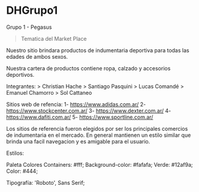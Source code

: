 # DHGrupo1
Grupo 1 - Pegasus

> Tematica del Market Place

Nuestro sitio brindara productos de indumentaria deportiva para todas las edades de ambos sexos.

Nuestra cartera de productos contiene ropa, calzado y accesorios deportivos.

Integrantes:
    > Christian Hache
    > Santiago Pasquini
    > Lucas Comandé 
    > Emanuel Chamorro
    > Sol Cattaneo


Sitios web de refencia:
1- https://www.adidas.com.ar/
2- https://www.stockcenter.com.ar/
3- https://www.dexter.com.ar/
4- https://www.dafiti.com.ar/
5- https://www.sportline.com.ar/

Los sitios de referencia fueron elegidos por ser los principales comercios de indumentaria en el mercado. En general mantienen un estilo similar que brinda una facil navegacion y es amigable para el usuario.


Estilos:

Paleta Colores
Containers: #fff;
Background-color: #fafafa;
Verde: #12af9a;
Color: #444;

Tipografía:
'Roboto', Sans Serif;

